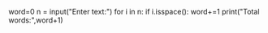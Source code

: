 word=0
n = input("Enter text:")
for i in n:
    if i.isspace():
        word+=1
    print("Total words:",word+1)
